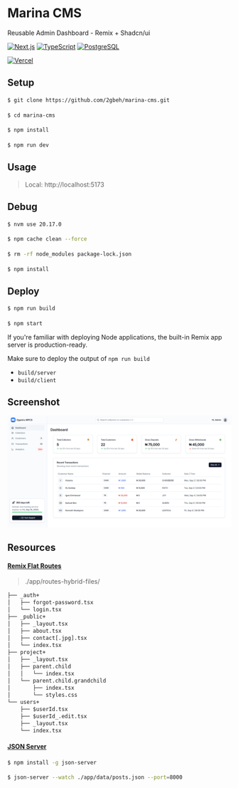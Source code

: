 # Marina CMS

Reusable Admin Dashboard - Remix + Shadcn/ui

[![Next.js](https://img.shields.io/badge/Remix-2.x-121212.svg)](https://remix.run/docs/en/main/start/tutorial)
[![TypeScript](https://img.shields.io/badge/TypeScript-5.x-blue.svg)](https://www.typescriptlang.org/docs/)
[![PostgreSQL](https://img.shields.io/badge/PostgreSQL-16.x-316192.svg)](https://www.postgresql.org/docs/16/index.html)

[![Vercel](https://img.shields.io/badge/vercel-%23000000.svg?style=for-the-badge&logo=vercel&logoColor=white)](https://marina-cms.vercel.app)

## Setup

```bash
$ git clone https://github.com/2gbeh/marina-cms.git

$ cd marina-cms

$ npm install

$ npm run dev
```

## Usage

> Local: http://localhost:5173

## Debug

```bash
$ nvm use 20.17.0

$ npm cache clean --force

$ rm -rf node_modules package-lock.json

$ npm install
```

## Deploy

```bash
$ npm run build

$ npm start
```

If you're familiar with deploying Node applications, the built-in Remix app server is production-ready.

Make sure to deploy the output of `npm run build`

- `build/server`
- `build/client`

## Screenshot

![Screenshot](./public/social-preview.png)

## Resources

#### [Remix Flat Routes](https://github.com/kiliman/remix-flat-routes)

> ./app/routes-hybrid-files/

```
├── _auth+
│   ├── forgot-password.tsx
│   └── login.tsx
├── _public+
│   ├── _layout.tsx
│   ├── about.tsx
│   ├── contact[.jpg].tsx
│   └── index.tsx
├── project+
│   ├── _layout.tsx
│   ├── parent.child
│   │   └── index.tsx
│   └── parent.child.grandchild
│       ├── index.tsx
│       └── styles.css
└── users+
    ├── $userId.tsx
    ├── $userId_.edit.tsx
    ├── _layout.tsx
    └── index.tsx
```

#### [JSON Server](https://www.freecodecamp.org/news/json-server-for-frontend-development/)

```bash
$ npm install -g json-server

$ json-server --watch ./app/data/posts.json --port=8000
```
